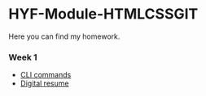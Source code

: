 # HYF-Module-HTMLCSSGIT

<p>Here you can find my homework.</p>
<h3>Week 1</h3>
<ul>
  <li><a href="https://veronika121.github.io/HYF-Module-HTMLCSSGIT/week1/CLI.txt" target="_blank">CLI commands</a></li>
  <li><a href="https://veronika121.github.io/HYF-Module-HTMLCSSGIT/week1/resume/index.html" target="_blank">Digital resume</a></li>
</ul>

